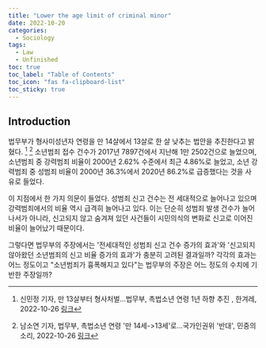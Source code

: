 ```yaml
---
title: "Lower the age limit of criminal minor"
date: 2022-10-20
categories:
  - Sociology
tags:
  - Law
  - Unfinished
toc: true
toc_label: "Table of Contents"
toc_icon: "fas fa-clipboard-list"
toc_sticky: true
---
```


## Introduction
법무부가 형사미성년자 연령을 만 14살에서 13살로 한 살 낮추는 법안을 추진한다고 밝혔다. [^1] [^2]
소년범죄 접수 건수가 2017년 7897건에서 지난해 1만 2502건으로 늘었으며,
소년범죄 중 강력범죄 비율이 2000년 2.62% 수준에서 최근 4.86%로 늘었고,
소년 강력범죄 중 성범죄 비율이 2000년 36.3%에서 2020년 86.2%로 급증했다는 것을 사유로 들었다. 

[^1]: 신민정 기자, 만 13살부터 형사처벌…법무부, 촉법소년 연령 1년 하향 추진
, 한겨레, 2022-10-26 [링크](https://www.hani.co.kr/arti/society/society_general/1064312.html)  

[^2]: 남소연 기자, 법무부, 촉법소년 연령 '만 14세->13세'로...국가인권위 '반대', 민중의 소리, 2022-10-26 [링크](https://www.vop.co.kr/A00001621857.html?fbclid=IwAR36ZOMiLJduYkzLW164azJAfAxt7ztmAepvmivYZh1pLAxY539dWBViRwg)

이 지점에서 한 가지 의문이 들었다.
성범죄 신고 건수는 전 세대적으로 늘어나고 있으며 강력범죄에서의 비율 역시 급격히 늘어나고 있다. 
이는 단순히 성범죄 발생 건수가 늘어나서가 아니라, 신고되지 않고 숨겨져 있던 사건들이 시민의식의 변화로 신고로 이어진 비율이 늘어났기 때문이다. 

그렇다면 법무부의 주장에서는 '전세대적인 성범죄 신고 건수 증가의 효과'와 '신고되지 않아왔던 소년범죄의 신고 비율 증가의 효과'가 충분히 고려된 결과일까?
각각의 효과는 어느 정도이고 "소년범죄가 흉폭해지고 있다"는 법무부의 주장은 어느 정도의 수치에 기반한 주장일까?


